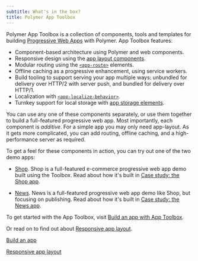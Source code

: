 ```yaml
---
subtitle: What's in the box?
title: Polymer App Toolbox
---
```


Polymer App Toolbox is a collection of components, tools and templates for
building
[Progressive Web Apps](https://developers.google.com/web/progressive-web-apps)
with Polymer. App Toolbox features:

-   Component-based architecture using Polymer and web components.
-   Responsive design using the [app layout components](https://www.webcomponents.org/element/PolymerElements/app-layout).
-   Modular routing using the
    [`<app-route>`](https://www.webcomponents.org/element/PolymerElements/app-route) elements.
-   Offline caching as a progressive enhancement, using service workers.
-   Build tooling to support serving your app multiple ways: unbundled for
    delivery over HTTP/2 with server push, and bundled for delivery over HTTP/1.
-   Localization with [`<app-localize-behavior>`](https://www.webcomponents.org/element/PolymerElements/app-localize-behavior).	
-   Turnkey support for local storage with [app storage elements](https://www.webcomponents.org/element/PolymerElements/app-storage).

You can use any one of these components separately, or use them together to build a full-featured
progressive web app. Most importantly, each component is _additive_. For a simple app you may only
need app-layout. As it gets more complicated, you can add routing, offline caching, and a
high-performance server as required.

To get a feel for these components in action, you can try out one of the two demo apps:

-   [Shop](https://shop.polymer-project.org/). Shop is a full-featured e-commerce progressive
    web app demo built using the Toolbox. Read about how it's built in
    [Case study: the Shop app](case-study).

-   [News](https://news.polymer-project.org/). News is a full-featured progressive
    web app demo like Shop, but focusing on publishing. Read about how it's built in
    [Case study: the News app](news-case-study).

To get started with the App Toolbox, visit [Build an app with App Toolbox](/{{{polymer_version_dir}}}/start/toolbox/set-up).

Or read on to find out about [Responsive app layout](app-layout).

<a href="/3.0/start/toolbox/set-up" class="blue-button">Build an app
</a>

<a href="app-layout" class="blue-button">Responsive app layout
</a>
